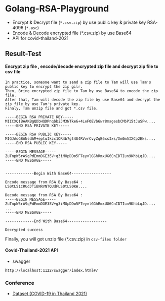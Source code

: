 # Golang-RSA-Playground
- Encrypt & Decrypt file (`*.csv.zip`) by use public key & private key RSA-4096 (`*.asc`)  
- Encode & Decode encrypted file (*.csv.zip) by use Base64
- API for covid-thailand-2021

## Result-Test
#### Encrypt zip file , encode/decode encrypted zip file and decrypt zip file to csv file

	In practice, someone want to send a zip file to Tam will use Tam's public key to encrypt the zip gilr.
	Then, Bring encrypted zip file to Tam by use Base64 to encode the zip file. 
	After that, Tam will decode the zip file by use Base64 and decrypt the zip file by use Tam's private key.
	Finaly, Tam unzip file and got *.csv file.
	
```
-----BEGIN RSA PRIVATE KEY-----
MIICXQIBAAKBgQDbHQDPnqbbiJM3NTkeG+4LeFOEVb6wr8magesbCMbP15tJuSFw....
-----END RSA PRIVATE KEY-----

-----BEGIN RSA PUBLIC KEY-----
MIGJAoGBANsdAM+eptuIkzc1OR4b7gt4U4RVvrCvyZqB6xsIxs/Xm0m5IXCp2Eks....
-----END RSA PUBLIC KEY-----

-----BEGIN MESSAGE-----
ZuTnpW5rA9qPdEmmDGE35V+g3iMUpDDo5FTeyvlGGhRmxUG6CnIDTIun9KhbLqJD....
-----END MESSAGE-----


-------------Begin With Base64------------------

Encode message from RSA By Base64 :
LS0tLS1CRUdJTiBNRVNTQUdFLS0tLS0KW....

Decode message from RSA By Base64 :
-----BEGIN MESSAGE-----
ZuTnpW5rA9qPdEmmDGE35V+g3iMUpDDo5FTeyvlGGhRmxUG6CnIDTIun9KhbLqJD....
...
-----END MESSAGE-----

-------------End With Base64------------------

Decrypted success
```
Finally, you will got unzip file (*.csv.zip) in `csv-files folder`

#### Covid-Thailand-2021 API
- swagger
```
http://localhost:1122/swagger/index.html#/
```

### Conference
- [Dataset (COVID-19 in Thailand 2021)](https://data.go.th/en/dataset/covid-19-daily)